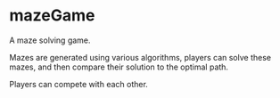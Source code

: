# mazeGame

A maze solving game.

Mazes are generated using various algorithms, players can solve these mazes, and then compare their solution to the optimal path.

Players can compete with each other.